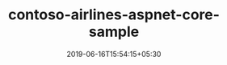---
title: "contoso-airlines-aspnet-core-sample"
date: 2019-06-16T15:54:15+05:30
type: "organisations"
org_name: "Microsoft Graph"
repo_desc: "NA"
repo_link: https://github.com/microsoftgraph/contoso-airlines-aspnet-core-sample
---